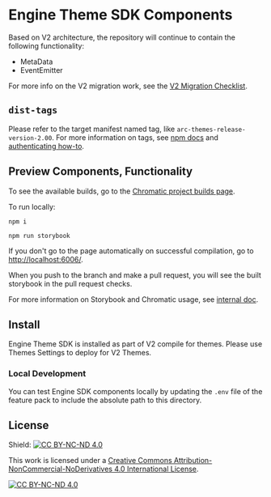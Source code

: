 # Engine Theme SDK Components

Based on V2 architecture, the repository will continue to contain the following functionality:

- MetaData
- EventEmitter

For more info on the V2 migration work, see the [V2 Migration Checklist](https://arcpublishing.atlassian.net/wiki/spaces/TI/pages/3106243821/Converting+a+v1+block+to+v2+architecture).

## `dist-tags`

Please refer to the target manifest named tag, like `arc-themes-release-version-2.00`. For more information on tags, see [npm docs](https://docs.npmjs.com/cli/v8/commands/npm-dist-tag) and [authenticating how-to](https://arcpublishing.atlassian.net/wiki/spaces/TI/pages/3336536144/Create+an+.npmrc+with+GitHub+Personal+Access+Token).

## Preview Components, Functionality

To see the available builds, go to the [Chromatic project builds page](https://www.chromatic.com/builds?appId=5eed0506faad4f0022fedf95).

To run locally:

`npm i`

`npm run storybook`

If you don't go to the page automatically on successful compilation, go to [http://localhost:6006/](http://localhost:6006/).

When you push to the branch and make a pull request, you will see the built storybook in the pull request checks.

For more information on Storybook and Chromatic usage, see [internal doc](https://arcpublishing.atlassian.net/wiki/spaces/TI/pages/2341536211/Arc+Themes+Blocks+Storybook).

## Install

Engine Theme SDK is installed as part of V2 compile for themes. Please use Themes Settings to deploy for V2 Themes.

### Local Development

You can test Engine SDK components locally by updating the `.env` file of the feature pack to include the absolute path to this directory.

## License

Shield: [![CC BY-NC-ND 4.0][cc-by-shield]][cc-by-nc-nd]

This work is licensed under a
[Creative Commons Attribution-NonCommercial-NoDerivatives 4.0 International License][cc-by-nc-nd].

[![CC BY-NC-ND 4.0][cc-by-image]][cc-by-nc-nd]

[cc-by-nc-nd]: https://creativecommons.org/licenses/by-nc-nd/4.0/
[cc-by-image]: https://licensebuttons.net/l/by-nc-nd/3.0/88x31.png
[cc-by-shield]: https://img.shields.io/badge/License-CC%20BY--NC--ND%204.0-lightgrey.svg
